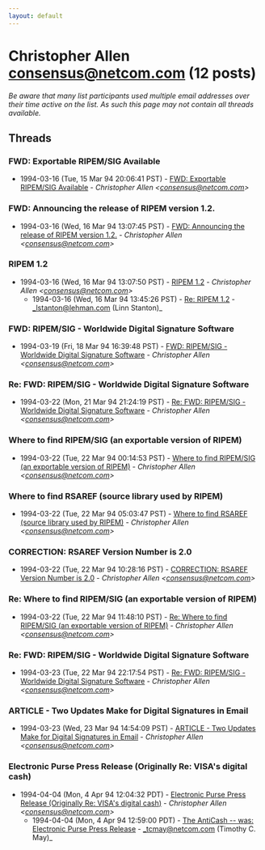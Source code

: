 ```yaml
---
layout: default
---
```


# Christopher Allen <consensus@netcom.com> (12 posts)

_Be aware that many list participants used multiple email addresses over their time active on the list. As such this page may not contain all threads available._

## Threads

### FWD: Exportable RIPEM/SIG Available
+ 1994-03-16 (Tue, 15 Mar 94 20:06:41 PST) - [FWD: Exportable RIPEM/SIG Available](/archive/1994/03/12ca2272d4f01921e4a44362011ecde08540a303b2419e49db237c7f65a27e23) - _Christopher Allen \<consensus@netcom.com\>_

### FWD: Announcing the release of RIPEM version 1.2.
+ 1994-03-16 (Wed, 16 Mar 94 13:07:45 PST) - [FWD: Announcing the release of RIPEM version 1.2.](/archive/1994/03/2ff0cc38fc27a2eadefcf486ce1a94a8a8227481cd2743c16f4faaae0b42789d) - _Christopher Allen \<consensus@netcom.com\>_

### RIPEM 1.2
+ 1994-03-16 (Wed, 16 Mar 94 13:07:50 PST) - [RIPEM 1.2](/archive/1994/03/542449852ddc663dba55809a0f03d23371170fd3f34fe0027dc6758490b449d4) - _Christopher Allen \<consensus@netcom.com\>_
  + 1994-03-16 (Wed, 16 Mar 94 13:45:26 PST) - [Re: RIPEM 1.2](/archive/1994/03/3a513e73ea4910f8a85c4efe203fb060ba4e8bfe928f13db4adbb36717d05ae0) - _lstanton@lehman.com (Linn Stanton)_

### FWD: RIPEM/SIG - Worldwide Digital Signature Software
+ 1994-03-19 (Fri, 18 Mar 94 16:39:48 PST) - [FWD: RIPEM/SIG - Worldwide Digital Signature Software](/archive/1994/03/1267fb0466c4a3d8d7c16c2ea6851d513c277422ecc0e7cad442ce50718e543d) - _Christopher Allen \<consensus@netcom.com\>_

### Re: FWD: RIPEM/SIG - Worldwide Digital Signature Software
+ 1994-03-22 (Mon, 21 Mar 94 21:24:19 PST) - [Re: FWD: RIPEM/SIG - Worldwide Digital Signature Software](/archive/1994/03/188cc5ddb5eb2059828d3d4a2590c9c7c0f16fe05eb47687e75a4ed3829266f5) - _Christopher Allen \<consensus@netcom.com\>_

### Where to find RIPEM/SIG (an exportable version of RIPEM)
+ 1994-03-22 (Tue, 22 Mar 94 00:14:53 PST) - [Where to find RIPEM/SIG (an exportable version of RIPEM)](/archive/1994/03/1346b32d001786f523ff8f280cded4a3a1067b4563e43a477515c84d17bcee74) - _Christopher Allen \<consensus@netcom.com\>_

### Where to find RSAREF (source library used by RIPEM)
+ 1994-03-22 (Tue, 22 Mar 94 05:03:47 PST) - [Where to find RSAREF (source library used by RIPEM)](/archive/1994/03/919b3681ca9b497cdedad0b440ee6d3cb810cbe6e76686890ff9ddd350c7eb7f) - _Christopher Allen \<consensus@netcom.com\>_

### CORRECTION: RSAREF Version Number is 2.0
+ 1994-03-22 (Tue, 22 Mar 94 10:28:16 PST) - [CORRECTION: RSAREF Version Number is 2.0](/archive/1994/03/5ca38e22bc54d2be1b6353782bb687d8563cf857e1740784b3bc2b0825e7d58c) - _Christopher Allen \<consensus@netcom.com\>_

### Re: Where to find RIPEM/SIG (an exportable version of RIPEM)
+ 1994-03-22 (Tue, 22 Mar 94 11:48:10 PST) - [Re: Where to find RIPEM/SIG (an exportable version of RIPEM)](/archive/1994/03/ad7a6c3bcfed8a20fcf5f7f70921d05ffd3720a0d4f819e3d3237319a887ab0a) - _Christopher Allen \<consensus@netcom.com\>_

### Re: FWD: RIPEM/SIG - Worldwide Digital Signature Software
+ 1994-03-23 (Tue, 22 Mar 94 22:17:54 PST) - [Re: FWD: RIPEM/SIG - Worldwide Digital Signature Software](/archive/1994/03/6466639e6c3dababf24458bf80202ef8962765f6219f8c2d2d140b49f03b5b33) - _Christopher Allen \<consensus@netcom.com\>_

### ARTICLE - Two Updates Make for Digital Signatures in Email
+ 1994-03-23 (Wed, 23 Mar 94 14:54:09 PST) - [ARTICLE - Two Updates Make for Digital Signatures in Email](/archive/1994/03/90b4c6eb617aff16a57c870ff03b55b6c34b2c7026c19af43362c6841a2be674) - _Christopher Allen \<consensus@netcom.com\>_

### Electronic Purse Press Release (Originally Re: VISA's digital cash)
+ 1994-04-04 (Mon, 4 Apr 94 12:04:32 PDT) - [Electronic Purse Press Release (Originally Re: VISA's digital cash)](/archive/1994/04/5cc53b5788c2e3277cec8810d52eb740b66596514d0235ad194c8f00b14b352e) - _Christopher Allen \<consensus@netcom.com\>_
  + 1994-04-04 (Mon, 4 Apr 94 12:59:00 PDT) - [The AntiCash -- was: Electronic Purse Press Release](/archive/1994/04/3fd5858d2edea51daa2fd5684bbeac97e8b470d3cf45652ec000aac2234b3c33) - _tcmay@netcom.com (Timothy C. May)_

